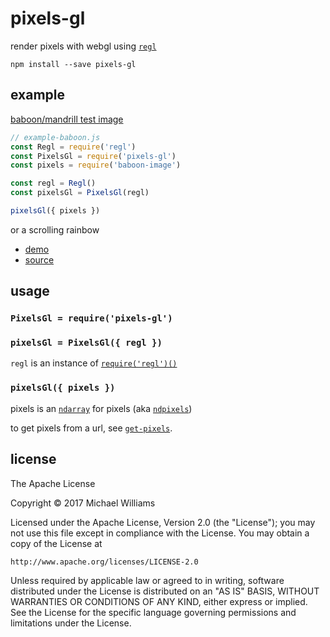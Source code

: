 # pixels-gl

render pixels with webgl using [`regl`](https://github.com/regl-project/regl)

```shell
npm install --save pixels-gl
```

## example

[baboon/mandrill test image](https://github.com/scijs/baboon-image)

```js
// example-baboon.js
const Regl = require('regl')
const PixelsGl = require('pixels-gl')
const pixels = require('baboon-image')

const regl = Regl()
const pixelsGl = PixelsGl(regl)

pixelsGl({ pixels })
```

or a scrolling rainbow 

- [demo](http://dinosaur.is/pixels-gl/)
- [source](./example.js)

## usage

### `PixelsGl = require('pixels-gl')`

### `pixelsGl = PixelsGl({ regl })`

`regl` is an instance of [`require('regl')()`](https://github.com/regl-project/regl/blob/gh-pages/API.md#initialization)

### `pixelsGl({ pixels })`

pixels is an [`ndarray`](https://github.com/scijs/ndarray) for pixels (aka [`ndpixels`](https://github.com/livejs/ndpixels))

to get pixels from a url, see [`get-pixels`](https://github.com/scijs/get-pixels).

## license

The Apache License

Copyright &copy; 2017 Michael Williams

Licensed under the Apache License, Version 2.0 (the "License");
you may not use this file except in compliance with the License.
You may obtain a copy of the License at

    http://www.apache.org/licenses/LICENSE-2.0

Unless required by applicable law or agreed to in writing, software
distributed under the License is distributed on an "AS IS" BASIS,
WITHOUT WARRANTIES OR CONDITIONS OF ANY KIND, either express or implied.
See the License for the specific language governing permissions and
limitations under the License.
